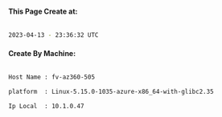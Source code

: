 
   
#### This Page Create at:

```bash

2023-04-13 - 23:36:32 UTC

```

#### Create By Machine:

```bash

Host Name : fv-az360-505

platform  : Linux-5.15.0-1035-azure-x86_64-with-glibc2.35

Ip Local  : 10.1.0.47

```


